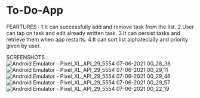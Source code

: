 # To-Do-App
 FEARTURES :
1.It can successfully add and remove task from the list.
2.User can tap on task and edit already written task.
3.It can persist tasks and retrieve them when app restarts.
4.It can sort list alphatecially and priority given by user.

SCREENSHOTS :
![Android Emulator - Pixel_XL_API_29_5554 07-06-2021 00_28_38](https://user-images.githubusercontent.com/63083518/120985790-93e34180-c799-11eb-9ce9-5b12ea910aa4.png)
![Android Emulator - Pixel_XL_API_29_5554 07-06-2021 00_29_11](https://user-images.githubusercontent.com/63083518/120985803-96de3200-c799-11eb-8d3f-359abae8f240.png)
![Android Emulator - Pixel_XL_API_29_5554 07-06-2021 00_29_46](https://user-images.githubusercontent.com/63083518/120985809-9776c880-c799-11eb-80bc-30bcd9db605b.png)
![Android Emulator - Pixel_XL_API_29_5554 07-06-2021 00_29_57](https://user-images.githubusercontent.com/63083518/120985811-980f5f00-c799-11eb-9e8a-8cc9d18c40ad.png)
![Android Emulator - Pixel_XL_API_29_5554 07-06-2021 00_22_19](https://user-images.githubusercontent.com/63083518/120985813-98a7f580-c799-11eb-903f-033b1811e355.png)
